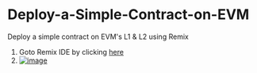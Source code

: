 # Deploy-a-Simple-Contract-on-EVM
Deploy a simple contract on EVM's L1 &amp; L2 using Remix  



1. Goto Remix IDE by clicking <a href=https://remix.ethereum.org/>here
2. ![image](https://user-images.githubusercontent.com/31314340/211134726-4ce98645-70d4-4841-a831-ecd25b84296d.png)
